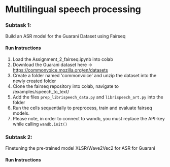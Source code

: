 # Multilingual speech processing
### Subtask 1:
Build an ASR model for the Guarani Dataset using Fairseq

#### Run Instructions
1. Load the Assignment_2_fairseq.ipynb into colab
2. Download the Guarani dataset here -> https://commonvoice.mozilla.org/en/datasets
3. Create a folder named 'commonvoice' and unzip the dataset into the newly created folder
4. Clone the fairseq repository into colab, navigate to /examples/speech_to_text/
5. Add the files ```prep_librispeech_data.py``` and ```librispeech_art.py``` into the folder
6. Run the cells sequentially to preprocess, train and evaluate fairseq models.
7. Please note, in order to connect to wandb, you must replace the API-key while calling ```wandb.init()```

### Subtask 2:
Finetuning the pre-trained model XLSR/Wave2Vec2 for ASR for Guarani

#### Run Instructions

